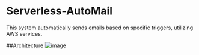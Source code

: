 # Serverless-AutoMail
This system automatically sends emails based on specific triggers, utilizing AWS services.

##Architecture
![image](https://github.com/user-attachments/assets/7a9c760f-e575-45b7-966f-6a8d296b19c1)


